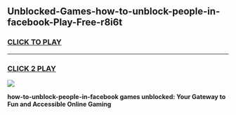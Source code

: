 
## Unblocked-Games-how-to-unblock-people-in-facebook-Play-Free-r8i6t
<h3>
<a href="https://premium76.site?title=how-to-unblock-people-in-facebook&ref=23A">CLICK TO PLAY</a></h3>
<hr>

<h3>
<a href="https://premium76.site?title=how-to-unblock-people-in-facebook&ref=23A">CLICK 2 PLAY</a>
  
</h3>

<a href="https://premium76.site?title=how-to-unblock-people-in-facebook&ref=23A"><img src="https://clearcache.store/games.png"></a>


**how-to-unblock-people-in-facebook games unblocked: Your Gateway to Fun and Accessible Online Gaming**
